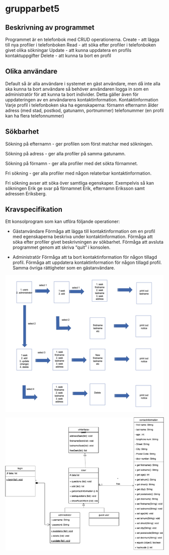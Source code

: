 # grupparbet5

## Beskrivning av programmet

Programmet är en telefonbok med CRUD operationerna.
Create   - att lägga till nya profiler i telefonboken
Read     - att söka efter profiler i telefonboken givet olika sökningar
Update  - att kunna uppdatera en profils kontaktuppgifter
Delete   - att kunna ta bort en profil

## Olika användare

Default så är alla användare i systemet en gäst användare, men då inte alla ska kunna ta bort användare så behöver användaren logga in som en administratör för att kunna ta bort individer. Detta gäller även för uppdateringen av en användarens kontaktinformation.
Kontaktinformation
Varje profil i telefonboken ska ha egenskaperna:
förnamn
efternamn
ålder
adress (med stad, postkod, gatunamn, portnummer)
telefonummer (en profil kan ha flera telefonnummer)

## Sökbarhet

Sökning på efternamn - ger profilen som först matchar med sökningen.

Sökning på adress - ger alla profiler på samma gatunamn.

Sökning på förnamn - ger alla profiler med det sökta förnamnet.

Fri sökning - ger alla profiler med någon relaterbar kontaktinformation.

Fri sökning avser att söka över samtliga egenskaper. Exempelvis så kan sökningen Erik ge svar på förnamnet Erik, efternamn Eriksson samt adressen Eriksberg.

## Kravspecifikation

Ett konsolprogram som kan utföra följande operationer:

- Gästanvändare
Förmåga att lägga till kontaktinformation om en profil med egenskaperna beskriva under kontaktinformation.
Förmåga att söka efter profiler givet beskrivningen av sökbarhet.
Förmåga att avsluta programmet genom att skriva “quit” i konsolen.

- Administratör
Förmåga att ta bort kontaktinformation för någon tillagd profil.
Förmåga att uppdatera kontaktinformation för någon tillagd profil.
Samma övriga rättigheter som en gästanvändare.

![Logical map](https://github.com/niuniu268/grupparbet5/blob/master/images/logic1.png "Logical map")

![UML diagram](https://github.com/niuniu268/grupparbet5/blob/master/images/uml%20Diagram.drawio.png "UML Diagram")